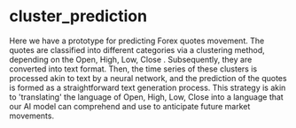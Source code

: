 # cluster_prediction
Here we have a prototype for predicting Forex quotes movement. The quotes are classified into different categories via a clustering method, depending on the Open, High, Low, Close .
Subsequently, they are converted into text format. Then, the time series of these clusters is processed akin to text by a neural network, and the prediction of the quotes is formed as a straightforward 
text generation process. This strategy is akin to 'translating' the language of Open, High, Low, Close  into a language that our AI model can comprehend and use to anticipate future market movements.
